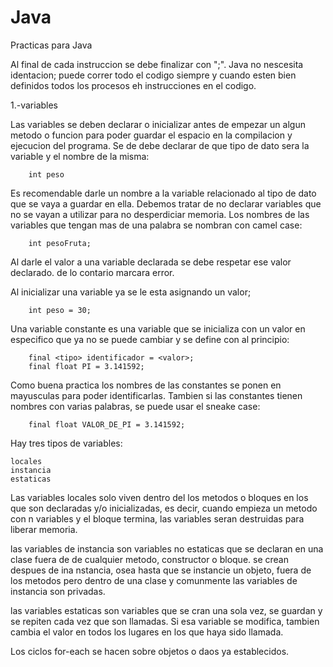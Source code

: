 # Java
Practicas para Java

Al final de cada instruccion se debe finalizar con ";".
Java no nescesita identacion; puede correr todo el codigo siempre y cuando esten bien definidos todos los procesos eh instrucciones en 
el codigo.


1.-variables

Las variables se deben declarar o inicializar antes de empezar un algun metodo o funcion para poder guardar el espacio en la compilacion y ejecucion del programa.
Se de debe declarar de que tipo de dato sera la variable y el nombre de la misma:

        int peso

Es recomendable darle un nombre a la variable relacionado al tipo de dato que se vaya a guardar en ella. 
Debemos tratar de no declarar variables que no se vayan a utilizar para no desperdiciar memoria.
Los nombres de las variables que tengan mas de una palabra se nombran con camel case:

        int pesoFruta;

Al darle el valor a una variable declarada se debe respetar ese valor declarado. de lo contario marcara error.

Al inicializar una variable ya se le esta asignando un valor;

        int peso = 30;

Una variable constante es una variable que se inicializa con un valor en especifico que ya no se puede cambiar y se define con <final> al principio:

        final <tipo> identificador = <valor>;
        final float PI = 3.141592;

Como buena practica los nombres de las constantes se ponen en mayusculas para poder identificarlas. Tambien si las constantes tienen nombres con varias palabras, se puede usar el sneake case:

        final float VALOR_DE_PI = 3.141592;

Hay tres tipos de variables:

    locales
    instancia
    estaticas

Las variables locales solo viven dentro del los metodos o bloques en los que son declaradas y/o inicializadas, es decir, cuando empieza un metodo con n variables y el bloque termina, las variables seran destruidas para liberar memoria. 

las variables de instancia son variables no estaticas que se declaran en una clase fuera de de cualquier metodo, constructor o bloque. 
se crean despues de ina nstancia, osea hasta que se instancie un objeto, fuera de los metodos pero dentro de una clase y comunmente las variables de instancia son privadas.

las variables estaticas son variables que se cran una sola vez, se guardan y se repiten cada vez que son llamadas. Si esa variable se modifica, tambien cambia el valor en todos los lugares en los que haya sido llamada.

Los ciclos for-each se hacen sobre objetos o daos ya establecidos.

